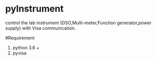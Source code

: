 # pyInstrument
control the lab instrument (DSO,Multi-meter,Function generator,power supply) with Visa communication.

#Requirement
1) python 3.6 +
2) pyvisa
